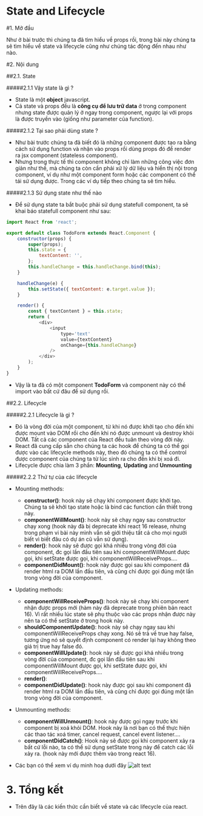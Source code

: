 # State and Lifecycle

#1. Mở đầu

Như ở bài trước thì chúng ta đã tìm hiểu về props rồi, trong bài này chúng ta sẽ tìm hiểu vể state và lifecycle cũng như chúng tác động đến nhau như nào.

#2. Nội dung

##2.1. State

#####2.1.1 Vậy state là gì ?

- State là một **object** javascript.
- Cả state và props đều là **công cụ để lưu trữ data** ở trong component nhưng state được quản lý ở ngay trong component, ngược lại với props là được truyền vào (giống như parameter của function).

#####2.1.2 Tại sao phải dùng state ?

- Như bài trước chúng ta đã biết đó là những component được tạo ra bằng cách sử dụng function và nhận vào props rồi dùng props đó để render ra jsx component (stateless component).
- Nhưng trong thực tế thì component không chỉ làm những công việc đơn giản như thế, mà chúng ta còn cần phải xử lý dữ liệu và hiển thị nội trong component, ví dụ như một component form hoặc các component có thể tái sử dụng được. Trong các ví dụ tiếp theo chúng ta sẽ tìm hiểu.

#####2.1.3 Sử dụng state như thế nào

- Để sử dụng state ta bắt buộc phải sử dụng statefull component, ta sẽ khai báo statefull component như sau:

```Javascript
import React from 'react';

export default class TodoForm extends React.Component {
    constructor(props) {
        super(props);
        this.state = {
            textContent: '',
        };
        this.handleChange = this.handleChange.bind(this);
    }

    handleChange(e) {
        this.setState({ textContent: e.target.value });
    }

    render() {
        const { textContent } = this.state;
        return (
            <div>
                <input
                    type='text'
                    value={textContent}
                    onChange={this.handleChange}
                />
            </div>
        );
    }
}
```

- Vậy là ta đã có một component **TodoForm** và component này có thể import vào bất cứ đâu để sử dụng rồi.

##2.2. Lifecycle

#####2.2.1 Lifecycle là gì ?

- Đó là vòng đời của một component, từ khi nó được khởi tạo cho đến khi được mount vào DOM rồi cho đến khi nó được unmount và destroy khỏi DOM. Tất cả các component của React đều tuân theo vòng đời này.
- React đã cung cấp sẵn cho chúng ta các hook để chúng ta có thể gọi được vào các lifecycle methods này, theo đó chúng ta có thể control được component của chúng ta từ lúc sinh ra cho đến khi bị xoá đi.
- Lifecycle được chia làm 3 phần: **Mounting**, **Updating** and **Unmounting**

#####2.2.2 Thứ tự của các lifecycle

- Mounting methods:

  - **constructor()**: hook này sẽ chạy khi component được khởi tạo. Chúng ta sẽ khởi tạo state hoặc là bind các function cần thiết trong này.
  - **componentWillMount()**: hook này sẽ chạy ngay sau constructor chạy xong (hook này đã bị deprecate khi react 16 release, nhưng trong phạm vi bài này mình vẫn sẽ giới thiệu tất cả cho mọi người biết vì biết đâu có dự án cũ vẫn sử dụng).
  - **render()**: hook này sẽ được gọi khá nhiều trong vòng đời của component, đc gọi lần đầu tiên sau khi componentWillMount được gọi, khi setState được gọi, khi componentWillReceiveProps....
  - **componentDidMount()**: hook này được gọi sau khi component đã render html ra DOM lần đầu tiên, và cũng chỉ được gọi đúng một lần trong vòng đời của component.

- Updating methods:

  - **componentWillReceiveProps()**: hook này sẽ chạy khi component nhận được props mới (hàm này đã deprecate trong phiên bản react 16). Vì rất nhiều lúc state sẽ phụ thuộc vào các props nhận được này nên ta có thể setState ở trong hook này.
  - **shouldComponentUpdate()**: hook này sẽ chạy ngay sau khi componentWillReceiveProps chạy xong. Nó sẽ trả về true hay false, tương ứng nó sẽ quyết định component có render lại hay không theo giá trị true hay false đó.
  - **componentWillUpdate()**: hook này sẽ được gọi khá nhiều trong vòng đời của component, đc gọi lần đầu tiên sau khi componentWillMount được gọi, khi setState được gọi, khi componentWillReceiveProps....
  - **render()**:
  - **componentDidUpdate()**: hook này được gọi sau khi component đã render html ra DOM lần đầu tiên, và cũng chỉ được gọi đúng một lần trong vòng đời của component.

- Unmounting methods:

  - **componentWillUnmount()**: hook này được gọi ngay trước khi component bị xoá khỏi DOM. Hook này là nơi bạn có thể thực hiện các thao tác xoá timer, cancel request, cancel event listener....
  - **componentDidCatch()**: Hook này sẽ được gọi khi component xảy ra bất cứ lỗi nào, ta có thể sử dụng setState trong này để catch các lỗi xảy ra. (hook này mới được thêm vào trong react 16).

- Các bạn có thể xem ví dụ minh hoạ dưới đây
  ![alt text](https://bzdww.com/cms_static/v2-48e4dd255a7690beaef4d496ac6af7ca_b.jpg 'React lifecycle')

# 3. Tổng kết

- Trên đây là các kiến thức cần biết về state và các lifecycle của react.

